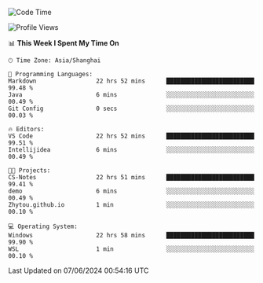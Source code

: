 <!--START_SECTION:waka-->
![Code Time](http://img.shields.io/badge/Code%20Time-1%2C753%20hrs%202%20mins-blue)

![Profile Views](http://img.shields.io/badge/Profile%20Views-3-blue)

📊 **This Week I Spent My Time On** 

```text
🕑︎ Time Zone: Asia/Shanghai

💬 Programming Languages: 
Markdown                 22 hrs 52 mins      █████████████████████████   99.48 % 
Java                     6 mins              ░░░░░░░░░░░░░░░░░░░░░░░░░   00.49 % 
Git Config               0 secs              ░░░░░░░░░░░░░░░░░░░░░░░░░   00.03 % 

🔥 Editors: 
VS Code                  22 hrs 52 mins      █████████████████████████   99.51 % 
Intellijidea             6 mins              ░░░░░░░░░░░░░░░░░░░░░░░░░   00.49 % 

🐱‍💻 Projects: 
CS-Notes                 22 hrs 51 mins      █████████████████████████   99.41 % 
demo                     6 mins              ░░░░░░░░░░░░░░░░░░░░░░░░░   00.49 % 
Zhytou.github.io         1 min               ░░░░░░░░░░░░░░░░░░░░░░░░░   00.10 % 

💻 Operating System: 
Windows                  22 hrs 58 mins      █████████████████████████   99.90 % 
WSL                      1 min               ░░░░░░░░░░░░░░░░░░░░░░░░░   00.10 % 
```


 Last Updated on 07/06/2024 00:54:16 UTC
<!--END_SECTION:waka-->